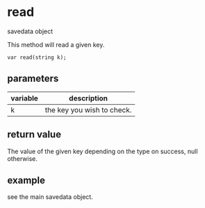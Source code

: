 # read

savedata object

This method will read a given key.

`var read(string k);`

## parameters

| variable | description |
|---|---|
| k | the key you wish to check. |

## return value

The value of the given key depending on the type on success, null otherwise.

## example

see the main savedata object.
